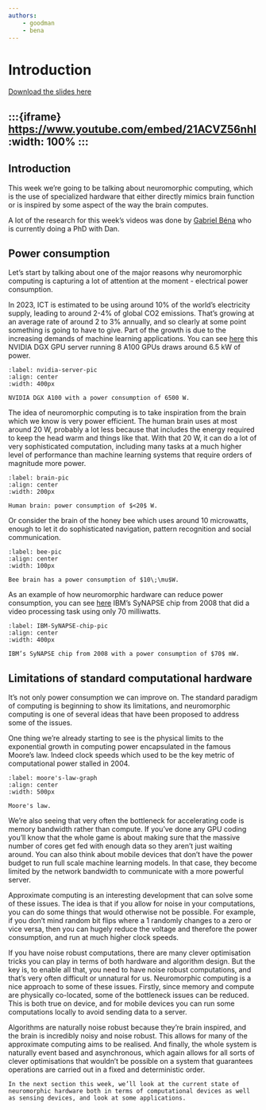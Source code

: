 ```yaml
---
authors:
    - goodman
    - bena
---
```


# Introduction

[Download the slides here](slides/W8-V0-intro.pptx)

:::{iframe} https://www.youtube.com/embed/21ACVZ56nhI
:width: 100%
:::
---

## Introduction

This week we’re going to be talking about neuromorphic computing, which is the use of specialized hardware that either directly mimics brain function or is inspired by some aspect of the way the brain computes.

A lot of the research for this week’s videos was done by [Gabriel Béna](https://neural-reckoning.org/gabriel_bena.html) who is currently doing a PhD with Dan.

## Power consumption

Let’s start by talking about one of the major reasons why neuromorphic computing is capturing a lot of attention at the moment - electrical power consumption.

In 2023, ICT is estimated to be using around 10% of the world’s electricity supply, leading to around 2-4% of global CO2 emissions.
That’s growing at an average rate of around 2 to 3% annually, and so clearly at some point something is going to have to give.
Part of the growth is due to the increasing demands of machine learning applications. You can see [here](#nvidia-server-pic) this NVIDIA DGX GPU server running 8 A100 GPUs draws around 6.5 kW of power.

```{figure} figures/IntroPicture1.jpg
:label: nvidia-server-pic
:align: center
:width: 400px

NVIDIA DGX A100 with a power consumption of 6500 W.
```

The idea of neuromorphic computing is to take inspiration from the brain which we know is very power efficient.
The human brain uses at most around 20 W, probably a lot less because that includes the energy required to keep the head warm and things like that. With that 20 W, it can do a lot of very sophisticated computation, including many tasks at a much higher level of performance than machine learning systems that require orders of magnitude more power.

```{figure} figures/IntroPicture2.png
:label: brain-pic
:align: center
:width: 200px

Human brain: power consumption of $<20$ W.
```

Or consider the brain of the honey bee which uses around 10 microwatts, enough to let it do sophisticated navigation, pattern recognition and social communication.

```{figure} figures/IntroPicture3.svg
:label: bee-pic
:align: center
:width: 100px

Bee brain has a power consumption of $10\;\mu$W.
```

As an example of how neuromorphic hardware can reduce power consumption, you can see [here](#IBM-SyNAPSE-chip-pic) IBM’s SyNAPSE chip from 2008 that did a video processing task using only 70 milliwatts.

```{figure} figures/IntroPicture4.jpg
:label: IBM-SyNAPSE-chip-pic
:align: center
:width: 400px

IBM’s SyNAPSE chip from 2008 with a power consumption of $70$ mW.
```

## Limitations of standard computational hardware

It’s not only power consumption we can improve on. The standard paradigm of computing is beginning to show its limitations, and neuromorphic computing is one of several ideas that have been proposed to address some of the issues.

One thing we’re already starting to see is the physical limits to the exponential growth in computing power encapsulated in the famous Moore’s law. Indeed clock speeds which used to be the key metric of computational power stalled in 2004.

```{figure} figures/IntroPicture5.png
:label: moore's-law-graph
:align: center
:width: 500px

Moore's law.
```

We’re also seeing that very often the bottleneck for accelerating code is memory bandwidth rather than compute. If you’ve done any GPU coding you’ll know that the whole game is about making sure that the massive number of cores get fed with enough data so they aren’t just waiting around. You can also think about mobile devices that don’t have the power budget to run full scale machine learning models. In that case, they become limited by the network bandwidth to communicate with a more powerful server.

Approximate computing is an interesting development that can solve some of these issues.
The idea is that if you allow for noise in your computations, you can do some things that would otherwise not be possible. For example, if you don’t mind random bit flips where a 1 randomly changes to a zero or vice versa, then you can hugely reduce the voltage and therefore the power consumption, and run at much higher clock speeds.

If you have noise robust computations, there are many clever optimisation tricks you can play in terms of both hardware and algorithm design.
But the key is, to enable all that, you need to have noise robust computations, and that’s very often difficult or unnatural for us.
Neuromorphic computing is a nice approach to some of these issues.
Firstly, since memory and compute are physically co-located, some of the bottleneck issues can be reduced. This is both true on device, and for mobile devices you can run some computations locally to avoid sending data to a server.

Algorithms are naturally noise robust because they’re brain inspired, and the brain is incredibly noisy and noise robust. This allows for many of the approximate computing aims to be realised.
And finally, the whole system is naturally event based and asynchronous, which again allows for all sorts of clever optimisations that wouldn’t be possible on a system that guarantees operations are carried out in a fixed and deterministic order.

```{seealso}That's it!
In the next section this week, we’ll look at the current state of neuromorphic hardware both in terms of computational devices as well as sensing devices, and look at some applications.
```
